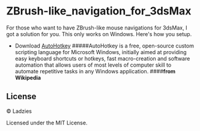 # ZBrush-like_navigation_for_3dsMax

For those who want to have ZBrush-like mouse navigations for 3dsMax, I got a solution for you. This only works on Windows. Here's how you setup.

* Download [AutoHotkey](https://autohotkey.com/) 
#####AutoHotkey is a free, open-source custom scripting language for Microsoft Windows, initially aimed at providing easy keyboard shortcuts or hotkeys, fast macro-creation and software automation that allows users of most levels of computer skill to automate repetitive tasks in any Windows application.
####**from Wikipedia**

## License

© Ladzies

Licensed under the MIT License.